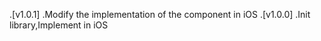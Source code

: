 .[v1.0.1]  .Modify the implementation of the component in iOS
.[v1.0.0]  .Init library,Implement in iOS
